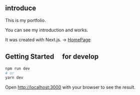 ## introduce
This is my portfolio.

You can see my introduction and works.

It was created with Next.js.
→ [HomePage](https://yyudai1995-cuyb9xrkl-yudai1995.vercel.app "HomePage")

## Getting Started　 for develop
```bash
npm run dev
# or
yarn dev
```

Open [http://localhost:3000](http://localhost:3000) with your browser to see the result.